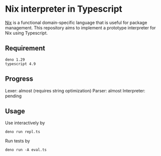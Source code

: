 # Nix interpreter in Typescript

[Nix](https://nixos.org/manual/nix/stable/language/index.html)
is a functional domain-specific language that is useful for
package management.
This repository aims to implement a prototype interpreter for
Nix using Typescript.

## Requirement

```
deno 1.29
typescript 4.9
```

## Progress

Lexer: almost (requires string optimization)
Parser: almost
Interpreter: pending

## Usage

Use interactively by
```{bash}
deno run repl.ts
```

Run tests by
```{bash}
deno run -A eval.ts
```

